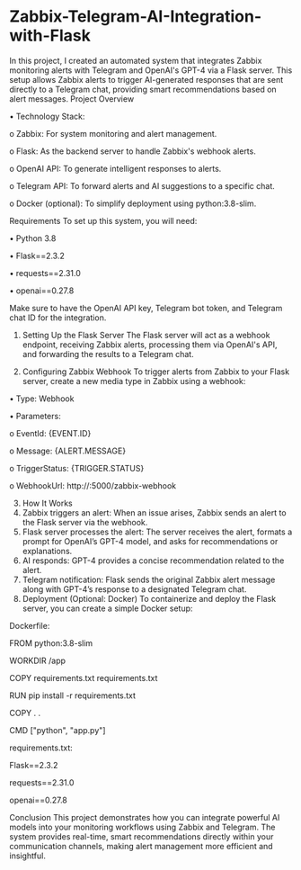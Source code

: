 # Zabbix-Telegram-AI-Integration-with-Flask
In this project, I created an automated system that integrates Zabbix monitoring alerts with Telegram and OpenAI's GPT-4 via a Flask server. This setup allows Zabbix alerts to trigger AI-generated responses that are sent directly to a Telegram chat, providing smart recommendations based on alert messages.
Project Overview

•	Technology Stack:

o	Zabbix: For system monitoring and alert management.

o	Flask: As the backend server to handle Zabbix's webhook alerts.

o	OpenAI API: To generate intelligent responses to alerts.

o	Telegram API: To forward alerts and AI suggestions to a specific chat.

o	Docker (optional): To simplify deployment using python:3.8-slim.

Requirements
To set up this system, you will need:

•	Python 3.8

•	Flask==2.3.2

•	requests==2.31.0

•	openai==0.27.8

Make sure to have the OpenAI API key, Telegram bot token, and Telegram chat ID for the integration.

1. Setting Up the Flask Server
The Flask server will act as a webhook endpoint, receiving Zabbix alerts, processing them via OpenAI's API, and forwarding the results to a Telegram chat.

2. Configuring Zabbix Webhook
To trigger alerts from Zabbix to your Flask server, create a new media type in Zabbix using a webhook:

•	Type: Webhook

•	Parameters:

o	EventId: {EVENT.ID}

o	Message: {ALERT.MESSAGE}

o	TriggerStatus: {TRIGGER.STATUS}

o	WebhookUrl: http://<your-flask-server-ip>:5000/zabbix-webhook

3. How It Works
1.	Zabbix triggers an alert: When an issue arises, Zabbix sends an alert to the Flask server via the webhook.
2.	Flask server processes the alert: The server receives the alert, formats a prompt for OpenAI’s GPT-4 model, and asks for recommendations or explanations.
3.	AI responds: GPT-4 provides a concise recommendation related to the alert.
4.	Telegram notification: Flask sends the original Zabbix alert message along with GPT-4’s response to a designated Telegram chat.
4. Deployment (Optional: Docker)
To containerize and deploy the Flask server, you can create a simple Docker setup:

Dockerfile:

FROM python:3.8-slim

WORKDIR /app

COPY requirements.txt requirements.txt

RUN pip install -r requirements.txt

COPY . .

CMD ["python", "app.py"]

requirements.txt:

Flask==2.3.2

requests==2.31.0

openai==0.27.8

Conclusion
This project demonstrates how you can integrate powerful AI models into your monitoring workflows using Zabbix and Telegram. The system provides real-time, smart recommendations directly within your communication channels, making alert management more efficient and insightful.




